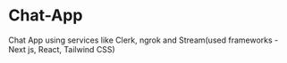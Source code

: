 # Chat-App
Chat App using services like Clerk, ngrok and Stream(used frameworks - Next js, React, Tailwind CSS)
